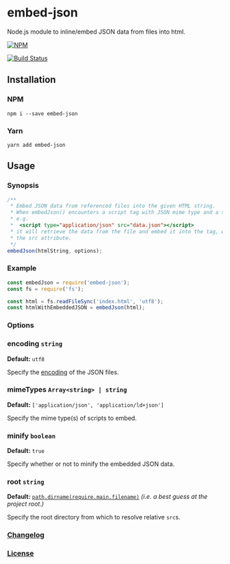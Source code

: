 # embed-json
Node.js module to inline/embed JSON data from files into html.

[![NPM](https://nodei.co/npm/embed-json.png?downloads=true)](https://nodei.co/npm/embed-json/)

[![Build Status](https://travis-ci.org/haensl/embed-json.svg?branch=master)](https://travis-ci.org/haensl/embed-json)


## Installation

### NPM
  `npm i --save embed-json`

### Yarn
  `yarn add embed-json`

## Usage

### Synopsis

```javascript
/**
 * Embed JSON data from referenced files into the given HTML string.
 * When embedJson() encounters a script tag with JSON mime type and a src attribute,
 * e.g.
 *  <script type="application/json" src="data.json"></script>
 * it will retrieve the data from the file and embed it into the tag, while removing
 * the src attribute.
 */
embedJson(htmlString, options);
```

### Example

```javascript
const embedJson = require('embed-json');
const fs = require('fs');

const html = fs.readFileSync('index.html', 'utf8');
const htmlWithEmbeddedJSON = embedJson(html);
```

### Options

### encoding `string`

**Default:** `utf8`

Specify the [encoding](https://stackoverflow.com/a/14551669/5061949) of the JSON files.

### mimeTypes `Array<string> | string`

**Default:** `['application/json', 'application/ld+json']`

Specify the mime type(s) of scripts to embed.

### minify `boolean`

**Default:** `true`

Specify whether or not to minify the embedded JSON data.

### root `string`

**Default:** [`path.dirname(require.main.filename)`](https://stackoverflow.com/a/18721515/5061949) _(i.e. a best guess at the project root.)_

Specify the root directory from which to resolve relative `src`s.

### [Changelog](CHANGELOG.md)

### [License](LICENSE)
